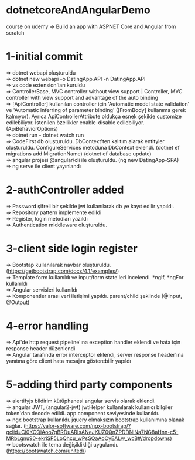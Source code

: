# dotnetcoreAndAngularDemo
course on udemy => Build an app with ASPNET Core and Angular from scratch 

# 1-initial commit
  => dotnet webapi oluşturuldu <br />
  => dotnet new webapi -o DatingApp.API -n DatingApp.API<br />
  => vs code extension'ları kuruldu<br />
  => ControllerBase, MVC controller without view support | Controller, MVC controller with view support and advantage of the auto binding <br />
  => [ApiController] kullanılan controller için 'Automatic model state validation' ve 'Automatic inferring of parameter binding' ([FromBody] kullanıma gerek kalmıyor). Ayrıca ApiControllerAttribute oldukça esnek şekilde customize edilebiliyor. İstenilen özellikler enable-disable edilebiliyor. (ApiBehaviorOptions) <br />
  => dotnet run - dotnet watch run <br />
  => CodeFirst db oluşturuldu. DbContext'ten kalıtım alarak entityler oluşturuldu. ConfigureServices metoduna DbContext eklendi. (dotnet ef migrations add MigrationName) (dotnet ef database update) <br />
  => angular projesi @angular/cli ile oluşturuldu. (ng new DatingApp-SPA) <br />
  => ng serve ile client yayınlandı <br />

# 2-authController added
  => Password şifreli bir şekilde jwt kullanılarak db ye kayıt edilir yapıldı.<br />
  => Repository pattern implemente edildi<br />
  => Register, login metodları yazıldı<br />
  => Authentication middleware oluşturuldu. <br />
  
# 3-client side login register
  => Bootstap kullanılarak navbar oluşturuldu. (https://getbootstrap.com/docs/4.1/examples/)<br />
  => Template form kullanıldı ve input/form state'leri incelendi. *ngIf, *ngFor kullanıldı<br />
  => Angular servisleri kullanıldı <br />
  => Komponentler arası veri iletişimi yapıldı. parent/child şeklinde (@Input, @Output)<br />

# 4-error handling
  => Api'de http request pipeline'ına exception handler eklendi ve hata için response header düzenlendi<br />
  => Angular tarafında error interceptor eklendi, server response header'ına yanıtına göre client hata mesajını gösterebilir yapıldı
  
# 5-adding third party components
  => alertifyjs bildirim kütüphanesi angular servis olarak eklendi. <br />
  => angular JWT, (angular2-jwt) jwtHelper kullanılarak kullanıcı bilgiler token'dan decode edildi. app.component seviyesinde kullanıldı.<br />
  => ngx bootstrap kullanıldı. jquery olmaksızın bootstrap kullanımına olanak sağlar. (https://valor-software.com/ngx-bootstrap/?gclid=Cj0KCQiAoo7gBRDuARIsANeJKUZ0QnZPDDNlNa7NG8aHnn-c5-MRbLgnu90-ekriSP5LoQhcu_wPsSQaAoCyEALw_wcB#/dropdowns) <br />
  => bootswatch ile tema değişiklikliği uygulandı. (https://bootswatch.com/united/)
